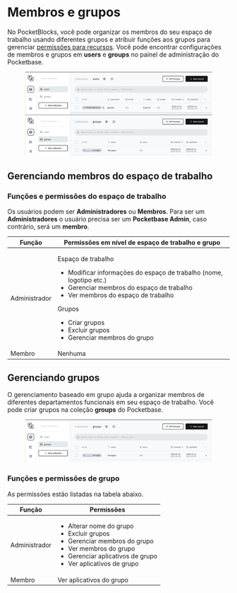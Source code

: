 # Membros e grupos

No PocketBlocks, você pode organizar os membros do seu espaço de trabalho usando diferentes grupos e atribuir funções aos grupos para gerenciar [permissões para recursos](permissions-for-resources.md). Você pode encontrar configurações de membros e grupos em **users** e **groups** no painel de administração do Pocketbase.

<figure><img src="../.gitbook/assets/workspace-management/members-and-groups/01.png" alt=""><figcaption></figcaption></figure>

## Gerenciando membros do espaço de trabalho

### Funções e permissões do espaço de trabalho

Os usuários podem ser **Administradores** ou **Membros**. Para ser um **Administradores** o usuário precisa ser um **Pocketbase Admin**, caso contrário, será um **membro**.

| Função        | Permissões em nível de espaço de trabalho e grupo                                                                                                                                                                                                                                                           |
| ------------- | ----------------------------------------------------------------------------------------------------------------------------------------------------------------------------------------------------------------------------------------------------------------------------------------------------------- |
| Administrador | <p>Espaço de trabalho</p><ul><li>Modificar informações do espaço de trabalho (nome, logotipo etc.)</li><li>Gerenciar membros do espaço de trabalho</li><li>Ver membros do espaço de trabalho</li></ul><p>Grupos</p><ul><li>Criar grupos</li><li>Excluir grupos</li><li>Gerenciar membros do grupo</li></ul> |
| Membro        | Nenhuma                                                                                                                                                                                                                                                                                                     |

## Gerenciando grupos

O gerenciamento baseado em grupo ajuda a organizar membros de diferentes departamentos funcionais em seu espaço de trabalho. Você pode criar grupos na coleção **groups** do Pocketbase.

<figure><img src="../.gitbook/assets/workspace-management/members-and-groups/02.png" alt=""><figcaption></figcaption></figure>

### Funções e permissões de grupo

As permissões estão listadas na tabela abaixo.

| Função        | Permissões                                                                                                                                                                                             |
| ------------- | ------------------------------------------------------------------------------------------------------------------------------------------------------------------------------------------------------ |
| Administrador | <ul><li>Alterar nome do grupo</li><li>Excluir grupos</li><li>Gerenciar membros do grupo</li><li>Ver membros do grupo</li><li>Gerenciar aplicativos de grupo</li><li>Ver aplicativos de grupo</li></ul> |
| Membro        | Ver aplicativos do grupo                                                                                                                                                                               |
